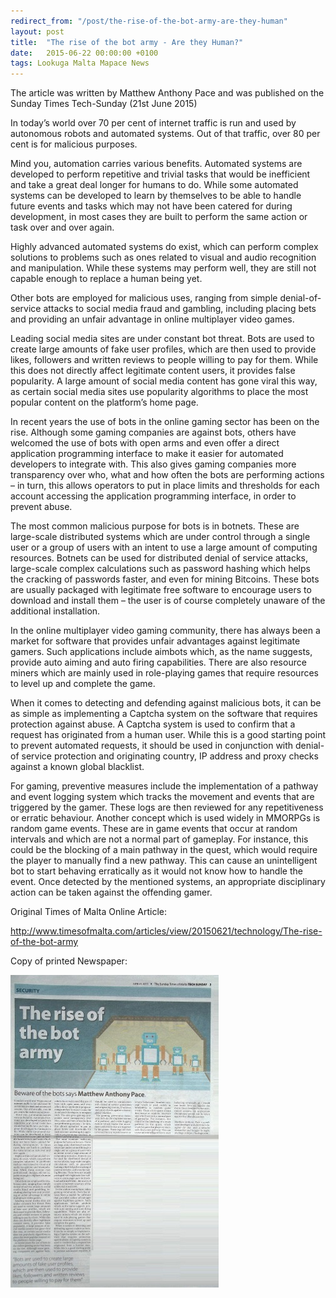 ```yaml
---
redirect_from: "/post/the-rise-of-the-bot-army-are-they-human"
layout: post
title:  "The rise of the bot army - Are they Human?"
date:   2015-06-22 00:00:00 +0100
tags: Lookuga Malta Mapace News
---
```

<p>The article was written by Matthew Anthony Pace and was published on the Sunday Times Tech-Sunday (21st June 2015)</p><p>In today’s world over 70 per cent of internet traffic is run and used by autonomous robots and automated systems. Out of that traffic, over 80 per cent is for malicious purposes.</p><p>Mind you, automation carries various benefits. Automated systems are developed to perform repetitive and trivial tasks that would be inefficient and take a great deal longer for humans to do. While some automated systems can be developed to learn by themselves to be able to handle future events and tasks which may not have been catered for during development, in most cases they are built to perform the same action or task over and over again.</p><p>Highly advanced automated systems do exist, which can perform complex solutions to problems such as ones related to visual and audio recognition and manipulation. While these systems may perform well, they are still not capable enough to replace a human being yet.</p><p>Other bots are employed for malicious uses, ranging from simple denial-of-service attacks to social media fraud and gambling, including placing bets and providing an unfair advantage in online multiplayer video games.</p><p>Leading social media sites are under constant bot threat. Bots are used to create large amounts of fake user profiles, which are then used to provide likes, followers and written reviews to people willing to pay for them. While this does not directly affect legitimate content users, it provides false popularity. A large amount of social media content has gone viral this way, as certain social media sites use popularity algorithms to place the most popular content on the platform’s home page.</p><p>In recent years the use of bots in the online gaming sector has been on the rise. Although some gaming companies are against bots, others have welcomed the use of bots with open arms and even offer a direct application programming interface to make it easier for automated developers to integrate with. This also gives gaming companies more transparency over who, what and how often the bots are performing actions – in turn, this allows operators to put in place limits and thresholds for each account accessing the application programming interface, in order to prevent abuse.</p><p>The most common malicious purpose for bots is in botnets. These are large-scale distributed systems which are under control through a single user or a group of users with an intent to use a large amount of computing resources. Botnets can be used for distributed denial of service attacks, large-scale complex calculations such as password hashing which helps the cracking of passwords faster, and even for mining Bitcoins. These bots are usually packaged with legitimate free software to encourage users to download and install them – the user is of course completely unaware of the additional installation.</p><p>In the online multiplayer video gaming community, there has always been a market for software that provides unfair advantages against legitimate gamers. Such applications include aimbots which, as the name suggests, provide auto aiming and auto firing capabilities. There are also resource miners which are mainly used in role-playing games that require resources to level up and complete the game.</p><p>When it comes to detecting and defending against malicious bots, it can be as simple as implementing a Captcha system on the software that requires protection against abuse. A Captcha system is used to confirm that a request has originated from a human user. While this is a good starting point to prevent automated requests, it should be used in conjunction with denial-of service protection and originating country, IP address and proxy checks against a known global blacklist.</p><p>For gaming, preventive measures include the implementation of a pathway and event logging system which tracks the movement and events that are triggered by the gamer. These logs are then reviewed for any repetitiveness or erratic behaviour. Another concept which is used widely in MMORPGs is random game events. These are in game events that occur at random intervals and which are not a normal part of gameplay. For instance, this could be the blocking of a main pathway in the quest, which would require the player to manually find a new pathway. This can cause an unintelligent bot to start behaving erratically as it would not know how to handle the event. Once detected by the mentioned systems, an appropriate disciplinary action can be taken against the offending gamer.</p>
<p>Original Times of Malta Online Article:</p><p><a href="http://www.timesofmalta.com/articles/view/20150621/technology/The-rise-of-the-bot-army">http://www.timesofmalta.com/articles/view/20150621/technology/The-rise-of-the-bot-army</a></p><p>Copy of printed&nbsp;Newspaper:</p>
<img style="width: 333px; height: 500px;" src="/images/mini_newspaper_2015-06.jpg">
